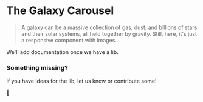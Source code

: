 # The Galaxy Carousel

> A galaxy can be a massive collection of gas, dust, and billions of stars and their solar systems, all held together by gravity. Still, here, it's just a responsive component with images.

We'll add documentation once we have a lib.

### Something missing?

If you have ideas for the lib, let us know or contribute some!

:monkey: